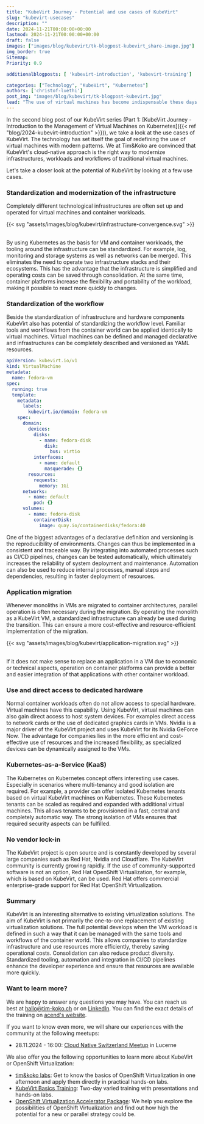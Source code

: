 ```yaml
---
title: "KubeVirt Journey - Potential and use cases of KubeVirt"
slug: "kubevirt-usecases"
description: ""
date: 2024-11-21T00:00:00+00:00
lastmod: 2024-11-21T00:00:00+00:00
draft: false
images: ["images/blog/kubevirt/tk-blogpost-kubevirt_share-image.jpg"]
img_border: true
Sitemap:
Priority: 0.9

additionalblogposts: [ 'kubevirt-introduction', 'kubevirt-training']

categories: ["Technology", "KubeVirt", "Kubernetes"]
authors: ['christof-luethi']
post_img: "images/blog/kubevirt/tk-blogpost-kubevirt.jpg"
lead: "The use of virtual machines has become indispensable these days. In addition to replacing existing virtualization solutions, KubeVirt offers the potential to modernize infrastructures and workflows."
---
```


In the second blog post of our KubeVirt series (Part 1: [KubeVirt Journey - Introduction to the Management of Virtual Machines on Kubernetes]({{< ref "blog/2024-kubevirt-introduction" >}})),
we take a look at the use cases of KubeVirt. The technology has set itself the goal of redefining the use of virtual
machines with modern patterns. We at Tim&Koko are convinced that KubeVirt's cloud-native approach is the right way to
modernize infrastructures, workloads and workflows of traditional virtual machines.

Let's take a closer look at the potential of KubeVirt by looking at a few use cases.

### Standardization and modernization of the infrastructure

Completely different technological infrastructures are often set up and operated for virtual machines and container workloads.

{{< svg "assets/images/blog/kubevirt/infrastructure-convergence.svg" >}}
<br /><br />

By using Kubernetes as the basis for VM and container workloads, the tooling around the infrastructure can be standardized.
For example, log, monitoring and storage systems as well as networks can be merged. This eliminates the need to operate
two infrastructure stacks and their ecosystems. This has the advantage that the infrastructure is simplified and
operating costs can be saved through consolidation. At the same time, container platforms increase the flexibility and
portability of the workload, making it possible to react more quickly to changes.

### Standardization of the workflow

Beside the standardization of infrastructure and hardware components KubeVirt also has potential of standardizing the
workflow level. Familiar tools and workflows from the container world can be applied identically to virtual machines.
Virtual machines can be defined and managed declarative and infrastructures can be completely described and versioned
as YAML resources.

```yaml
apiVersion: kubevirt.io/v1
kind: VirtualMachine
metadata:
  name: fedora-vm
spec:
  running: true
  template:
    metadata:
      labels:
        kubevirt.io/domain: fedora-vm
    spec:
      domain:
        devices:
          disks:
            - name: fedora-disk
              disk:
                bus: virtio
          interfaces:
            - name: default
              masquerade: {}
        resources:
          requests:
            memory: 1Gi
      networks:
        - name: default
          pod: {}
      volumes:
        - name: fedora-disk
          containerDisk:
            image: quay.io/containerdisks/fedora:40
```

One of the biggest advantages of a declarative definition and versioning is the reproducibility of environments. Changes
can thus be implemented in a consistent and traceable way. By integrating into automated processes such as CI/CD pipelines,
changes can be tested automatically, which ultimately increases the reliability of system deployment and maintenance.
Automation can also be used to reduce internal processes, manual steps and dependencies, resulting in faster deployment
of resources.

### Application migration

Whenever monoliths in VMs are migrated to container architectures, parallel operation is often necessary during the
migration. By operating the monolith as a KubeVirt VM, a standardized infrastructure can already be used during the
transition. This can ensure a more cost-effective and resource-efficient implementation of the migration.

{{< svg "assets/images/blog/kubevirt/application-migration.svg" >}}
<br /><br />

If it does not make sense to replace an application in a VM due to economic or technical aspects, operation on container
platforms can provide a better and easier integration of that applications with other container workload.

### Use and direct access to dedicated hardware

Normal container workloads often do not allow access to special hardware. Virtual machines have this capability. Using
KubeVirt, virtual machines can also gain direct access to host system devices. For examples direct access to network cards
or the use of dedicated graphics cards in VMs. Nvidia is a major driver of the KubeVirt project and uses KubeVirt for its Nvidia
GeForce Now. The advantage for companies lies in the more efficient and cost-effective use of resources and the increased
flexibility, as specialized devices can be dynamically assigned to the VMs.

### Kubernetes-as-a-Service (KaaS)

The Kubernetes on Kubernetes concept offers interesting use cases. Especially in scenarios where multi-tenancy and
good isolation are required. For example, a provider can offer isolated Kubernetes tenants based on virtual KubeVirt
machines on Kubernetes. These Kubernetes tenants can be scaled as required and expanded with additional virtual machines.
This allows tenants to be provisioned in a fast, central and completely automatic way. The strong isolation of VMs ensures
that required security aspects can be fulfilled.

### No vendor lock-in

The KubeVirt project is open source and is constantly developed by several large companies such as Red Hat, Nvidia and
Cloudflare. The KubeVirt community is currently growing rapidly. If the use of community-supported software is not an
option, Red Hat OpenShift Virtualization, for example, which is based on KubeVirt, can be used. Red Hat offers commercial
enterprise-grade support for Red Hat OpenShift Virtualization.

### Summary

KubeVirt is an interesting alternative to existing virtualization solutions. The aim of KubeVirt is not primarily the
one-to-one replacement of existing virtualization solutions. The full potential develops when the VM workload is defined
in such a way that it can be managed with the same tools and workflows of the container world. This allows companies to
standardize infrastructure and use resources more efficiently, thereby saving operational costs. Consolidation can also
reduce product diversity. Standardized tooling, automation and integration in CI/CD pipelines enhance the developer
experience and ensure that resources are available more quickly.

### Want to learn more?

We are happy to answer any questions you may have. You can reach us best at [hallo@tim-koko.ch](mailto:hallo@tim-koko.ch)&nbsp;or on [LinkedIn](https://www.linkedin.com/company/tim-koko). You can find the exact details of the training on [acend's website](https://acend.ch/trainings/kubevirt/).

If you want to know even more, we will share our experiences with the community at the following meetups:

* 28.11.2024 - 16:00: [Cloud Native Switzerland Meetup](https://www.meetup.com/cloud-native-computing-switzerland/events/302784454) in Lucerne

We also offer you the following opportunities to learn more about KubeVirt or OpenShift Virtualization:

* [tim&koko labs](https://tim-koko.ch/en/labs/): Get to know the basics of OpenShift Virtualization in one afternoon and apply them directly in practical hands-on labs.
* [KubeVirt Basics Training](https://acend.ch/en/trainings/kubevirt/): Two-day varied training with presentations and hands-on labs.
* [OpenShift Virtualization Accelerator Package](https://tim-koko.ch/en/services/openshift-virtualization-accelerator/): We help you explore the possibilities of OpenShift Virtualization and find out how high the potential for a new or parallel strategy could be.
